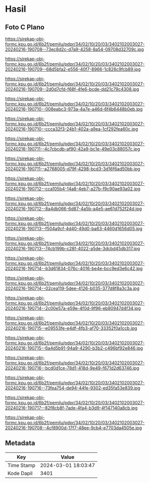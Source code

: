 # Hasil

## Foto C Plano

https://sirekap-obj-formc.kpu.go.id/6b2f/pemilu/pdpr/34/02/10/20/03/3402102003027-20240216-190708--73ec8d2c-d7a9-4258-8a54-09708d32709c.jpg

https://sirekap-obj-formc.kpu.go.id/6b2f/pemilu/pdpr/34/02/10/20/03/3402102003027-20240216-190709--68d5bfa2-e556-40f7-8966-1c826c9fcb89.jpg

https://sirekap-obj-formc.kpu.go.id/6b2f/pemilu/pdpr/34/02/10/20/03/3402102003027-20240216-190709--2d0d7cfd-f68f-4fe6-bcde-dd21c79c4308.jpg

https://sirekap-obj-formc.kpu.go.id/6b2f/pemilu/pdpr/34/02/10/20/03/3402102003027-20240216-190710--008eabc3-973a-4a7e-a46d-6f4b6448b0eb.jpg

https://sirekap-obj-formc.kpu.go.id/6b2f/pemilu/pdpr/34/02/10/20/03/3402102003027-20240216-190710--ccca32f3-24b1-402a-a9ea-1cf292fea60c.jpg

https://sirekap-obj-formc.kpu.go.id/6b2f/pemilu/pdpr/34/02/10/20/03/3402102003027-20240216-190711--4c7cbcdb-af90-42a9-bc1e-49e03c88057c.jpg

https://sirekap-obj-formc.kpu.go.id/6b2f/pemilu/pdpr/34/02/10/20/03/3402102003027-20240216-190711--a2768005-d79f-4298-bcd3-3d16f6ad50bb.jpg

https://sirekap-obj-formc.kpu.go.id/6b2f/pemilu/pdpr/34/02/10/20/03/3402102003027-20240216-190712--cca105b4-14a8-4eb7-a27b-f9c90ae93a02.jpg

https://sirekap-obj-formc.kpu.go.id/6b2f/pemilu/pdpr/34/02/10/20/03/3402102003027-20240216-190712--8a4db066-6d87-4a5b-a4e5-ae61d752f24d.jpg

https://sirekap-obj-formc.kpu.go.id/6b2f/pemilu/pdpr/34/02/10/20/03/3402102003027-20240216-190713--f504a9cf-4d40-49d0-ba63-4460d1656d05.jpg

https://sirekap-obj-formc.kpu.go.id/6b2f/pemilu/pdpr/34/02/10/20/03/3402102003027-20240216-190713--74cb199b-c28f-4022-a5de-3dcbd45db317.jpg

https://sirekap-obj-formc.kpu.go.id/6b2f/pemilu/pdpr/34/02/10/20/03/3402102003027-20240216-190714--b3d61834-076c-4016-be4e-bcc9ed3e6c42.jpg

https://sirekap-obj-formc.kpu.go.id/6b2f/pemilu/pdpr/34/02/10/20/03/3402102003027-20240216-190714--02cea119-5dee-4126-b035-377d8f8a3c3a.jpg

https://sirekap-obj-formc.kpu.go.id/6b2f/pemilu/pdpr/34/02/10/20/03/3402102003027-20240216-190714--2c00e57a-e59e-4f0d-9f96-eb80947d4f34.jpg

https://sirekap-obj-formc.kpu.go.id/6b2f/pemilu/pdpr/34/02/10/20/03/3402102003027-20240216-190715--e09553fe-e4df-4fb3-af70-33352f0a1ccb.jpg

https://sirekap-obj-formc.kpu.go.id/6b2f/pemilu/pdpr/34/02/10/20/03/3402102003027-20240216-190715--6a4d5b91-94a9-4290-b3b2-c496bf92e846.jpg

https://sirekap-obj-formc.kpu.go.id/6b2f/pemilu/pdpr/34/02/10/20/03/3402102003027-20240216-190716--bcd0d1ce-78d1-418d-9e49-f671d2d63746.jpg

https://sirekap-obj-formc.kpu.go.id/6b2f/pemilu/pdpr/34/02/10/20/03/3402102003027-20240216-190716--73fea754-de94-44fe-9302-ed35fa53e839.jpg

https://sirekap-obj-formc.kpu.go.id/6b2f/pemilu/pdpr/34/02/10/20/03/3402102003027-20240216-190717--82f8cb8f-7ade-4fa4-b3d9-4f147140a8cb.jpg

https://sirekap-obj-formc.kpu.go.id/6b2f/pemilu/pdpr/34/02/10/20/03/3402102003027-20240216-190708--4cf8900d-17f7-48ee-9cb4-e7703da4505e.jpg


## Metadata

| Key        | Value               |
| ---------- | ------------------- |
| Time Stamp | 2024-03-01 18:03:47 |
| Kode Dapil | 3401                |



